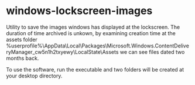 # windows-lockscreen-images

Utility to save the images windows has displayed at the lockscreen. 
The duration of time archived is unkown, by examining creation time at the assets folder %userprofile%\AppData\Local\Packages\Microsoft.Windows.ContentDeliveryManager_cw5n1h2txyewy\LocalState\Assets
we can see files dated two months back.

To use the software, run the executable and two folders will be created at your desktop directory.
